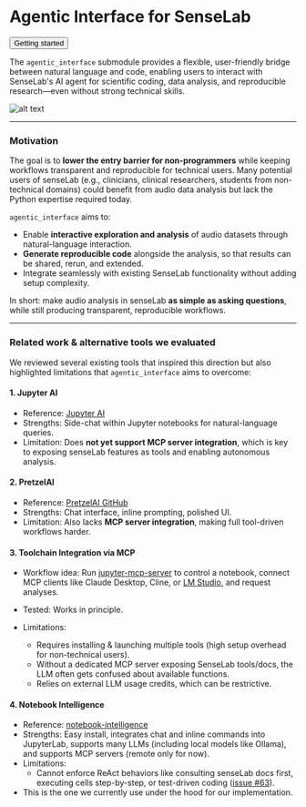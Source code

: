 # Agentic Interface for SenseLab

<button class="tutorial-button" onclick="window.location.href='https://github.com/sensein/senselab/blob/main/tutorials/senselab-ai/senselab_ai_intro.ipynb'">Getting started</button>

The `agentic_interface` submodule provides a flexible, user-friendly bridge between natural language and code, enabling users to interact with SenseLab's AI agent for scientific coding, data analysis, and reproducible research—even without strong technical skills.

![alt text](<https://github.com/sensein/senselab/blob/main/tutorials/senselab-ai/resources/Screenshot 2025-09-02 at 8.52.07 PM.png>)

---

### Motivation

The goal is to **lower the entry barrier for non-programmers** while keeping workflows transparent and reproducible for technical users. Many potential users of senseLab (e.g., clinicians, clinical researchers, students from non-technical domains) could benefit from audio data analysis but lack the Python expertise required today.

`agentic_interface` aims to:

* Enable **interactive exploration and analysis** of audio datasets through natural-language interaction.
* **Generate reproducible code** alongside the analysis, so that results can be shared, rerun, and extended.
* Integrate seamlessly with existing SenseLab functionality without adding setup complexity.

In short: make audio analysis in senseLab **as simple as asking questions**, while still producing transparent, reproducible workflows.

---

### Related work & alternative tools we evaluated

We reviewed several existing tools that inspired this direction but also highlighted limitations that `agentic_interface` aims to overcome:

#### 1. **Jupyter AI**

* Reference: [Jupyter AI](https://jupyter-ai.readthedocs.io/en/latest/index.html)
* Strengths: Side-chat within Jupyter notebooks for natural-language queries.
* Limitation: Does **not yet support MCP server integration**, which is key to exposing senseLab features as tools and enabling autonomous analysis.

#### 2. **PretzelAI**

* Reference: [PretzelAI GitHub](https://github.com/pretzelai/pretzelai?tab=readme-ov-file)
* Strengths: Chat interface, inline prompting, polished UI.
* Limitation: Also lacks **MCP server integration**, making full tool-driven workflows harder.

#### 3. **Toolchain Integration via MCP**

* Workflow idea: Run [jupyter-mcp-server](https://jupyter-mcp-server.datalayer.tech/jupyter/) to control a notebook, connect MCP clients like Claude Desktop, Cline, or [LM Studio](https://lmstudio.ai/), and request analyses.
* Tested: Works in principle.
* Limitations:

  * Requires installing & launching multiple tools (high setup overhead for non-technical users).
  * Without a dedicated MCP server exposing SenseLab tools/docs, the LLM often gets confused about available functions.
  * Relies on external LLM usage credits, which can be restrictive.

#### 4. **Notebook Intelligence**

* Reference: [notebook-intelligence](https://github.com/notebook-intelligence/notebook-intelligence)
* Strengths: Easy install, integrates chat and inline commands into JupyterLab, supports many LLMs (including local models like Ollama), and supports MCP servers (remote only for now).
* Limitations:
  * Cannot enforce ReAct behaviors like consulting senseLab docs first, executing cells step-by-step, or test-driven coding ([issue #63](https://github.com/notebook-intelligence/notebook-intelligence/issues/63#issuecomment-3245071828)).
* This is the one we currently use under the hood for our implementation.
